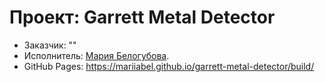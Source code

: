 # Проект: Garrett Metal Detector

* Заказчик: "" 
* Исполнитель: [Мария Белогубова](https://wwwpage.ru).
* GitHub Pages: https://mariiabel.github.io/garrett-metal-detector/build/
